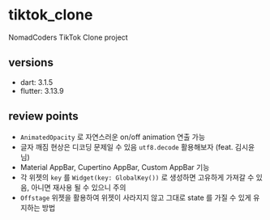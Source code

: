 # tiktok_clone

NomadCoders TikTok Clone project

## versions

- dart: 3.1.5
- flutter: 3.13.9

## review points

- `AnimatedOpacity` 로 자연스러운 on/off animation 연출 가능
- 글자 깨짐 현상은 디코딩 문제일 수 있음 `utf8.decode` 활용해보자 (feat. 김시윤 님)
- Material AppBar, Cupertino AppBar, Custom AppBar 기능 
- 각 위젯의 `key` 를 `Widget(key: GlobalKey())` 로 생성하면 고유하게 가져갈 수 있음, 아니면 재사용 될 수 있으니 주의
- `Offstage` 위젯을 활용하여 위젯이 사라지지 않고 그대로 state 를 가질 수 있게 유지하는 방법
